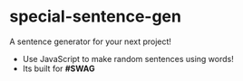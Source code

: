 special-sentence-gen
====================

A sentence generator for your next project!

- Use JavaScript to make random sentences using words!
- Its built for **#SWAG**
